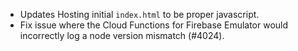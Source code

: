 - Updates Hosting initial `index.html` to be proper javascript.
- Fix issue where the Cloud Functions for Firebase Emulator would incorrectly log a node version mismatch (#4024).
